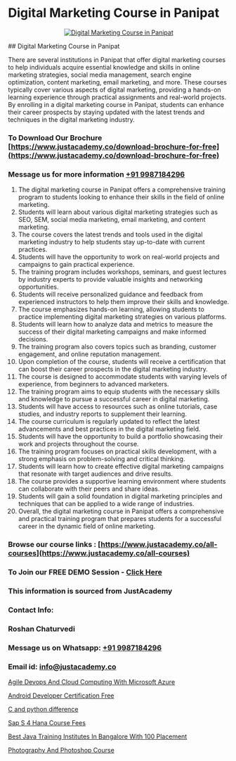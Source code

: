 # Digital Marketing Course in Panipat

<p align="center">
  <a href="https://justacademy.co/course-detail/digital-marketing">
    <img src="https://justacademy.co/storage2/course_image/1676636720_course_image.webp" alt="Digital Marketing Course in Panipat">
  </a>
</p>
## Digital Marketing Course in Panipat

There are several institutions in Panipat that offer digital marketing courses to help individuals acquire essential knowledge and skills in online marketing strategies, social media management, search engine optimization, content marketing, email marketing, and more. These courses typically cover various aspects of digital marketing, providing a hands-on learning experience through practical assignments and real-world projects. By enrolling in a digital marketing course in Panipat, students can enhance their career prospects by staying updated with the latest trends and techniques in the digital marketing industry.
### To Download Our Brochure [https://www.justacademy.co/download-brochure-for-free](https://www.justacademy.co/download-brochure-for-free)
### Message us for more information [+91 9987184296](https://api.whatsapp.com/send?phone=919987184296)
1) The digital marketing course in Panipat offers a comprehensive training program to students looking to enhance their skills in the field of online marketing.
2) Students will learn about various digital marketing strategies such as SEO, SEM, social media marketing, email marketing, and content marketing.
3) The course covers the latest trends and tools used in the digital marketing industry to help students stay up-to-date with current practices.
4) Students will have the opportunity to work on real-world projects and campaigns to gain practical experience.
5) The training program includes workshops, seminars, and guest lectures by industry experts to provide valuable insights and networking opportunities.
6) Students will receive personalized guidance and feedback from experienced instructors to help them improve their skills and knowledge.
7) The course emphasizes hands-on learning, allowing students to practice implementing digital marketing strategies on various platforms.
8) Students will learn how to analyze data and metrics to measure the success of their digital marketing campaigns and make informed decisions.
9) The training program also covers topics such as branding, customer engagement, and online reputation management.
10) Upon completion of the course, students will receive a certification that can boost their career prospects in the digital marketing industry.
11) The course is designed to accommodate students with varying levels of experience, from beginners to advanced marketers.
12) The training program aims to equip students with the necessary skills and knowledge to pursue a successful career in digital marketing.
13) Students will have access to resources such as online tutorials, case studies, and industry reports to supplement their learning.
14) The course curriculum is regularly updated to reflect the latest advancements and best practices in the digital marketing field.
15) Students will have the opportunity to build a portfolio showcasing their work and projects throughout the course.
16) The training program focuses on practical skills development, with a strong emphasis on problem-solving and critical thinking.
17) Students will learn how to create effective digital marketing campaigns that resonate with target audiences and drive results.
18) The course provides a supportive learning environment where students can collaborate with their peers and share ideas.
19) Students will gain a solid foundation in digital marketing principles and techniques that can be applied to a wide range of industries.
20) Overall, the digital marketing course in Panipat offers a comprehensive and practical training program that prepares students for a successful career in the dynamic field of online marketing.

### Browse our course links : [https://www.justacademy.co/all-courses](https://www.justacademy.co/all-courses) 
### To Join our FREE DEMO Session - [Click Here](https://www.justacademy.co/register-for-course-demo)


### This information is sourced from JustAcademy
### Contact Info:
### Roshan Chaturvedi
### Message us on Whatsapp: [+91 9987184296](https://api.whatsapp.com/send?phone=919987184296)
### Email id: [info@justacademy.co](mailto:info@justacademy.co)
                
[Agile Devops And Cloud Computing With Microsoft Azure](https://www.linkedin.com/pulse/agile-devops-cloud-computing-microsoft-azure-justacademy-mumbai-rshsc?trackingId=mJQCq6SmvlCiCKD7imBiSQ%3D%3D&lipi=urn%3Ali%3Apage%3Ad_flagship3_showcase_admin%3B%2Fp6Xeq9yQHuq%2BIOH7VpqxQ%3D%3D)

[Android Developer Certification Free](https://www.linkedin.com/pulse/android-developer-certification-free-justacademy-pune-xjoic/)

[C and python difference](https://medium.com/@akanshapatil/c-and-python-difference-ce366794b94f)

[Sap S 4 Hana Course Fees](https://medium.com/@ranemanish460/sap-s-4-hana-course-fees-e949dfb607cc)

[Best Java Training Institutes In Bangalore With 100 Placement](https://justacademyin.github.io/justacademy/best-java-training-institutes-in-bangalore-with-100-placement)

[Photography And Photoshop Course](https://justacademyin.github.io/justacademy/photography-and-photoshop-course)

